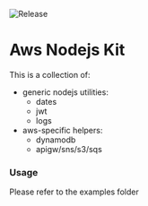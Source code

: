 ![Release](https://github.com/andrea-lascola/aws-nodejs-kit/workflows/Release/badge.svg)


# Aws Nodejs Kit

This is a collection of:
* generic nodejs utilities:
  * dates
  * jwt
  * logs
* aws-specific helpers:
  * dynamodb
  * apigw/sns/s3/sqs

### Usage

Please refer to the examples folder 
